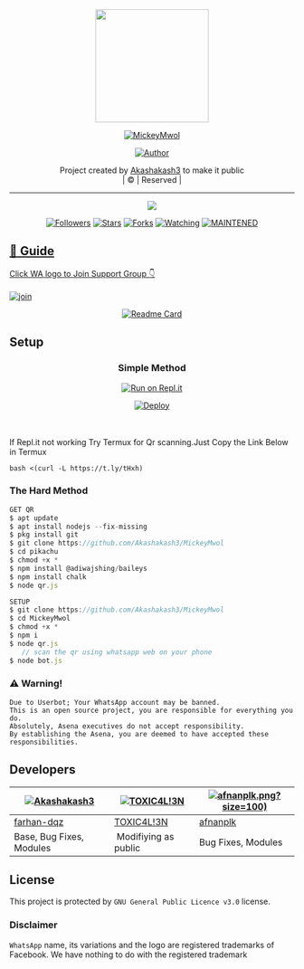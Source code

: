 
<div align="center">
  <img border-radius: 15px src="https://i.imgur.com/4kLU4y2.jpeg" width="200" height="200"/>
  <p align="center">
<a href="#"><img title="MickeyMwol" src="https://img.shields.io/badge/MickeyMwol-green?colorA=%23ff0000&colorB=%23017e40&style=for-the-badge"></a>
</p>
  <p align="center">
<a href="https://github.com/Akashakash3"><img title="Author" src="https://img.shields.io/badge/Akashakash3/MickeyMwol?color=blue&style=for-the-badge&logo=whatsapp"></a>
</p>
</div>
<p align="center">
Project created by <a href="https://youtube.com/c/ICHUTECH">Akashakash3</a> to make it public
    <br>
       | © |
        Reserved |
    <br> 
</p>

----

  <p align="center">
  <a href="httsp://github.com/Akashakash3/MickeyMwol">
    <img src="https://img.shields.io/github/repo-size/Akashakash3/MickeyMwol?color=green&label=Repo%20total%20size&style=plastic">
<p align="center">
<a href="https://github.com/Akashakash3/followers"><img title="Followers" src="https://img.shields.io/github/followers/ameer-kallumthodi?color=blue&style=flat-square"></a>
<a href="https://github.com/Akashakash3/MickeyMwol/stargazers/"><img title="Stars" src="https://img.shields.io/github/stars/Akashakash3/MickeyMwol?color=blue&style=flat-square"></a>
<a href="https://github.com/Akashakash3/MickeyMwol/network/members"><img title="Forks" src="https://img.shields.io/github/forks/Akashakash/MickeyMwol?color=blue&style=flat-square"></a>
<a href="https://github.com/Akashakash3/MickeyMwol/watchers"><img title="Watching" src="https://img.shields.io/github/watchers/Akashakash3/MickeyMwol?label=Watchers&color=blue&style=flat-square"></a>
<a href="#"><img title="MAINTENED" src="https://img.shields.io/badge/UNMAINTENED-YES-blue.svg"</a>
</p>

## 📢 Guide
Click WA logo to Join Support Group 👇
    <br>
<br>
  [![join](https://github.com/Alien-alfa/PublicBot/blob/main/wlogo.svg.png)](https://chat.whatsapp.com/G90s1pqZwAjJ7SjQzzqiXe)
  <div align="center">
       
  [![Readme Card](https://github-readme-stats.vercel.app/api/pin/?username=Akashakash3&repo=PublicBot&theme=nightowl)](https://github.com/Akashakash3/PublicBot)
  </div>
    
## Setup
<div align="center">

  ### Simple Method
  
[![Run on Repl.it](https://repl.it/badge/github/quiec/whatsAlfa)](https://replit.com/@phaticusthiccy/WhatsAsena-QR)

[![Deploy](https://www.herokucdn.com/deploy/button.svg)](https://heroku.com/deploy?template=https://github.com/Akashakash3/MickeyMwol.git)
     </div>
<br>
<br >
If Repl.it not working Try Termux for Qr scanning.Just Copy the Link Below in Termux
```
bash <(curl -L https://t.ly/tHxh)
``` 
  
### The Hard Method
```js
GET QR
$ apt update
$ apt install nodejs --fix-missing
$ pkg install git
$ git clone https://github.com/Akashakash3/MickeyMwol
$ cd pikachu
$ chmod +x *
$ npm install @adiwajshing/baileys
$ npm install chalk
$ node qr.js
```
      
```js
SETUP
$ git clone https://github.com/Akashakash3/MickeyMwol
$ cd MickeyMwol
$ chmod +x *
$ npm i
$ node qr.js
   // scan the qr using whatsapp web on your phone
$ node bot.js
```


### ⚠️ Warning! 
```
Due to Userbot; Your WhatsApp account may be banned.
This is an open source project, you are responsible for everything you do. 
Absolutely, Asena executives do not accept responsibility.
By establishing the Asena, you are deemed to have accepted these responsibilities.
```

## Developers
  <div align="center">
    
  [![Akashakash3](https://github.com/MickeyMwol-407x400.png?size=100)](https://github.com/Akashakash3) |  [![TOXIC4L!3N](https://github.com/Alien-alfa.png?size=100)](https://github.com/AI-VIKI) | [![afnanplk](https://github.com/Akashakash3/MickeyMwol).png?size=100)](https://i.imgur.com/KbE2Nce.jpeg) 
----|----|----
[farhan-dqz](https://github.com/farhan-dqz)  | [TOXIC4L!3N](https://github.com/AI-VIKI) | [afnanplk](https://i.imgur.com/KbE2Nce.jpeg)
Base, Bug Fixes, Modules | Modifiying  as   public | Bug Fixes, Modules
  </div>
    


## License
This project is protected by `GNU General Public Licence v3.0` license.

### Disclaimer
`WhatsApp` name, its variations and the logo are registered trademarks of Facebook. We have nothing to do with the registered trademark
